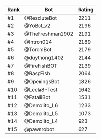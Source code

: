 Rank|Bot|Rating
---|---|---
#1|@ResoluteBot|2211
#2|@YoBot_v2|2196
#3|@TheFreshman1902|2191
#4|@Intron014|2189
#5|@ToromBot|2179
#6|@duythong1402|2144
#7|@FireFishBOT|2139
#8|@RaspFish|2064
#9|@OpeningsBot|1826
#10|@Leela8-Test|1642
#11|@FataliiBot|1531
#12|@Demolito_L6|1233
#13|@Demolito_L5|1073
#14|@Demolito_L4|923
#15|@pawnrobot|627
